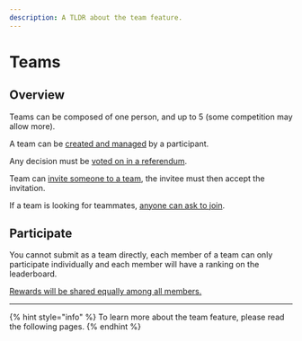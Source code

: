 ```yaml
---
description: A TLDR about the team feature.
---
```


# Teams

## Overview

Teams can be composed of one person, and up to 5 (some competition may allow more).

A team can be [created and managed](managing.md#creating-your-team) by a participant.

Any decision must be [voted on in a referendum](referendums.md).

Team can [invite someone to a team](referendums.md#inviting-a-user), the invitee must then accept the invitation.

If a team is looking for teammates, [anyone can ask to join](referendums.md#accepting-a-user).

## Participate

You cannot submit as a team directly, each member of a team can only participate individually and each member will have a ranking on the leaderboard.

[Rewards will be shared equally among all members.](rewards.md)

***

{% hint style="info" %}
To learn more about the team feature, please read the following pages.
{% endhint %}

